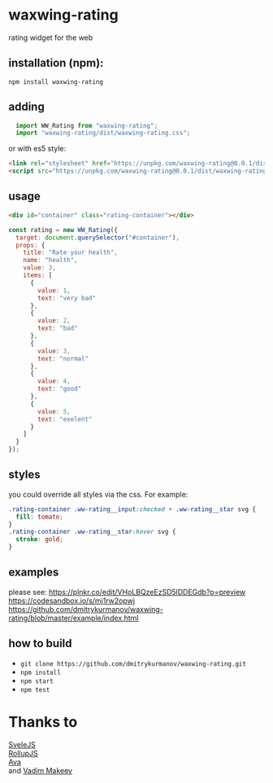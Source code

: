 # waxwing-rating
rating widget for the web

## installation (npm): 
`npm install waxwing-rating`

## adding
```js
  import WW_Rating from "waxwing-rating";
  import "waxwing-rating/dist/waxwing-rating.css";
```
 
or with es5 style:  
 
```html
<link rel="stylesheet" href="https://unpkg.com/waxwing-rating@0.0.1/dist/waxwing-rating.css">
<script src="https://unpkg.com/waxwing-rating@0.0.1/dist/waxwing-rating.min.js"></script>
```

## usage
```html
<div id="container" class="rating-container"></div>
```

```js
const rating = new WW_Rating({
  target: document.querySelector("#container"),
  props: {
    title: "Rate your health",
    name: "health",
    value: 3,
    items: [
      {
        value: 1,
        text: "very bad"
      },
      {
        value: 2,
        text: "bad"
      },
      {
        value: 3,
        text: "normal"
      },
      {
        value: 4,
        text: "good"
      },
      {
        value: 5,
        text: "exelent"
      }
    ]
  }
});
```

## styles
you could override all styles via the css. For example:
```css
.rating-container .ww-rating__input:checked + .ww-rating__star svg {
  fill: tomato;
}
.rating-container .ww-rating__star:hover svg {
  stroke: gold;
}
```

## examples
please see:
https://plnkr.co/edit/VHoLBQzeEzSD5lDDEGdb?p=preview  
https://codesandbox.io/s/mj1rw2opwj  
https://github.com/dmitrykurmanov/waxwing-rating/blob/master/example/index.html  

## how to build
* `git clone https://github.com/dmitrykurmanov/waxwing-rating.git`
* `npm install`
* `npm start`
* `npm test`

# Thanks to
[SveleJS](https://github.com/sveltejs/svelte)  
[RollupJS](https://github.com/rollup/rollup)  
[Ava](https://github.com/avajs/ava)  
and [Vadim Makeev](https://www.youtube.com/watch?v=EbajTYI-gg8)
